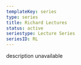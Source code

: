 ```yaml
---
templateKey: series
type: series
title: Richard Lectures
status: active
seriestype: Lecture Series
seriesID: RL
---
```

description unavailable